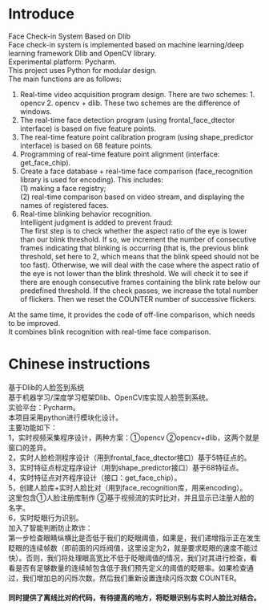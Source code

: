 # Introduce
Face Check-in System Based on Dlib  
Face check-in system is implemented based on machine learning/deep learning framework Dlib and OpenCV library.  
Experimental platform: Pycharm.  
This project uses Python for modular design.  
The main functions are as follows:  
1. Real-time video acquisition program design. There are two schemes: 1. opencv 2. opencv + dlib. These two schemes are the difference of windows.  
2. The real-time face detection program (using frontal_face_dtector interface) is based on five feature points.  
3. The real-time feature point calibration program (using shape_predictor interface) is based on 68 feature points.  
4. Programming of real-time feature point alignment (interface: get_face_chip).  
5. Create a face database + real-time face comparison (face_recognition library is used for encoding). This includes:   
   (1) making a face registry;  
   (2) real-time comparison based on video stream, and displaying the names of registered faces.  
6. Real-time blinking behavior recognition.  
   Intelligent judgment is added to prevent fraud:  
   The first step is to check whether the aspect ratio of the eye is lower than our blink threshold. If so, we increment the number of consecutive frames indicating that blinking is occurring (that is, the previous blink threshold, set here to 2, which means that the blink speed should not be too fast). Otherwise, we will deal with the case where the aspect ratio of the eye is not lower than the blink threshold. We will check it to see if there are enough consecutive frames containing the blink rate below our predefined threshold. If the check passes, we increase the total number of flickers. Then we reset the COUNTER number of successive flickers.  
        
At the same time, it provides the code of off-line comparison, which needs to be improved.   
It combines blink recognition with real-time face comparison.

# Chinese instructions
基于Dlib的人脸签到系统  
基于机器学习/深度学习框架Dlib、OpenCV库实现人脸签到系统。  
实验平台：Pycharm。  
本项目采用python进行模块化设计。  
主要功能如下：  
1，实时视频采集程序设计，两种方案：①opencv ②opencv+dlib，这两个就是窗口的差异。  
2，实时人脸检测程序设计（用到frontal_face_dtector接口）基于5特征点的。  
3，实时特征点标定程序设计（用到shape_predictor接口）基于68特征点。  
4，实时特征点对齐程序设计（接口：get_face_chip）。  
5，创建人脸库+实时人脸比对（用到face_recognition库，用来encoding）。  
   这里包含①人脸注册库制作 ②基于视频流的实时比对，并且显示已注册人脸的名字。  
6，实时眨眼行为识别。  
   加入了智能判断防止欺诈：  
   第一步检查眼睛纵横比是否低于我们的眨眼阈值，如果是，我们递增指示正在发生眨眼的连续帧数（即前面的闪烁阀值，这里设定为2，就是要求眨眼的速度不能过快）。否则，我们将处理眼高宽比不低于眨眼阈值的情况，我们对其进行检查，看看是否有足够数量的连续帧包含低于我们预先定义的阈值的眨眼率。如果检查通过，我们增加总的闪烁次数。然后我们重新设置连续闪烁次数 COUNTER。  

#### 同时提供了离线比对的代码，有待提高的地方，将眨眼识别与实时人脸比对结合。
